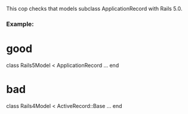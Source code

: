 This cop checks that models subclass ApplicationRecord with Rails 5.0.

### Example:

 # good
 class Rails5Model < ApplicationRecord
     ...
 end

 # bad
 class Rails4Model < ActiveRecord::Base
     ...
 end
